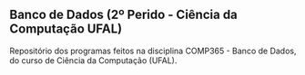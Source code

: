 ## Banco de Dados (2º Perido - Ciência da Computação UFAL)

Repositório dos programas feitos na disciplina COMP365 - Banco de Dados, do curso de Ciência da Computação (UFAL).